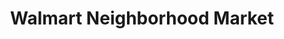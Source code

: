 ---
title: "Walmart Neighborhood Market"
url: /clearwater/walmart-neighborhood-market-north-highland-avenue/
shop: Supermarkt
---